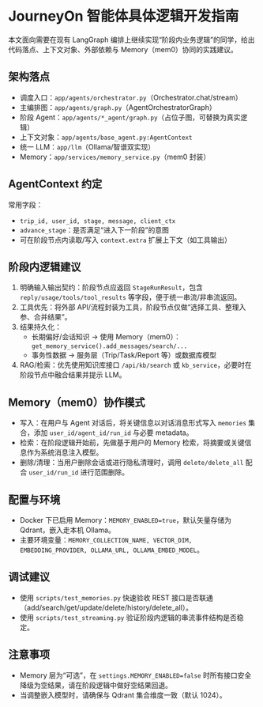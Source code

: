 # JourneyOn 智能体具体逻辑开发指南

本文面向需要在现有 LangGraph 编排上继续实现“阶段内业务逻辑”的同学，给出代码落点、上下文对象、外部依赖与 Memory（mem0）协同的实践建议。

## 架构落点
- 调度入口：`app/agents/orchestrator.py`（Orchestrator.chat/stream）
- 主编排图：`app/agents/graph.py`（AgentOrchestratorGraph）
- 阶段 Agent：`app/agents/*_agent/graph.py`（占位子图，可替换为真实逻辑）
- 上下文对象：`app/agents/base_agent.py:AgentContext`
- 统一 LLM：`app/llm`（Ollama/智谱双实现）
- Memory：`app/services/memory_service.py`（mem0 封装）

## AgentContext 约定
常用字段：
- `trip_id, user_id, stage, message, client_ctx`
- `advance_stage`：是否满足“进入下一阶段”的意图
- 可在阶段节点内读取/写入 `context.extra` 扩展上下文（如工具输出）

## 阶段内逻辑建议
1. 明确输入输出契约：阶段节点应返回 `StageRunResult`，包含 `reply/usage/tools/tool_results` 等字段，便于统一串流/非串流返回。
2. 工具优先：将外部 API/流程封装为工具，阶段节点仅做“选择工具、整理入参、合并结果”。
3. 结果持久化：
   - 长期偏好/会话知识 → 使用 Memory（mem0）：`get_memory_service().add_messages/search/...`
   - 事务性数据 → 服务层（Trip/Task/Report 等）或数据库模型
4. RAG/检索：优先使用知识库接口 `/api/kb/search` 或 `kb_service`，必要时在阶段节点中融合结果并提示 LLM。

## Memory（mem0）协作模式
- 写入：在用户与 Agent 对话后，将关键信息以对话消息形式写入 `memories` 集合，添加 `user_id/agent_id/run_id` 与必要 metadata。
- 检索：在阶段逻辑开始前，先做基于用户的 Memory 检索，将摘要或关键信息作为系统消息注入模型。
- 删除/清理：当用户删除会话或进行隐私清理时，调用 `delete/delete_all` 配合 `user_id/run_id` 进行范围删除。

## 配置与环境
- Docker 下已启用 Memory：`MEMORY_ENABLED=true`，默认矢量存储为 Qdrant，嵌入走本机 Ollama。
- 主要环境变量：`MEMORY_COLLECTION_NAME, VECTOR_DIM, EMBEDDING_PROVIDER, OLLAMA_URL, OLLAMA_EMBED_MODEL`。

## 调试建议
- 使用 `scripts/test_memories.py` 快速验收 REST 接口是否联通（add/search/get/update/delete/history/delete_all）。
- 使用 `scripts/test_streaming.py` 验证阶段内逻辑的串流事件结构是否稳定。

## 注意事项
- Memory 层为“可选”，在 `settings.MEMORY_ENABLED=false` 时所有接口安全降级为空结果，请在阶段逻辑中做好空结果回退。
- 当调整嵌入模型时，请确保与 Qdrant 集合维度一致（默认 1024）。

